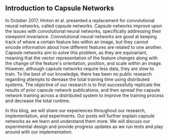 ## Introduction to Capsule Networks

In October 2017, Hinton et al. presented a replacement for convolutional neural networks, called capsule networks. Capsule networks improve upon the issues with convolutional neural networks, specifically addressing their viewpoint invariance. Convolutional neural networks are good at keeping track of where a certain feature lies within an image, but they cannot encode information about how different features are related to one another. Capsule networks aim to solve this problem, as they are equivariant, meaning that the vector representation of the feature changes along with the change of the feature's orientation, position, and scale within an image. However, although capsule networks require less data, they are slow to train. To the best of our knowledge, there has been no public research regarding attempts to derease the total training time using distributed systems. The objective of our research is to first successfully replicate the results of prior capsule network publications, and then spread the capsule network training across a distributed system to improve the training process and decrease the total runtime. 

In this blog, we will share our experiences throughout our research, implementation, and experiments. Our posts will further explain capsule networks as we learn and understand them more. We will discuss our experimental design and provide progress updates as we run tests and play around with our implementation.
